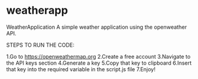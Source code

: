# weatherapp
WeatherApplication
A simple weather application using the openweather API.

STEPS TO RUN THE CODE:

1.Go to https://openweathermap.org
2.Create a free account
3.Navigate to the API keys section
4.Generate a key
5.Copy that key to clipboard
6.Insert that key into the required variable in the script.js file
7.Enjoy!
